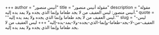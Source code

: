 +++
author = "أنيس منصور"
title = "مقولة أنيس منصور"
description = "مقولة أنيس منصور: ليس العفيف من لا يجد طعاما وإنما الذي يجده ولا يمد يده إليه."
quote = '''ليس العفيف من لا يجد طعاما وإنما الذي يجده ولا يمد يده إليه.'''
slug = "ليس-العفيف-من-لا-يجد-طعاما-وإنما-الذي-يجده-ولا-يمد-يده-إليه"
+++
ليس العفيف من لا يجد طعاما وإنما الذي يجده ولا يمد يده إليه.
